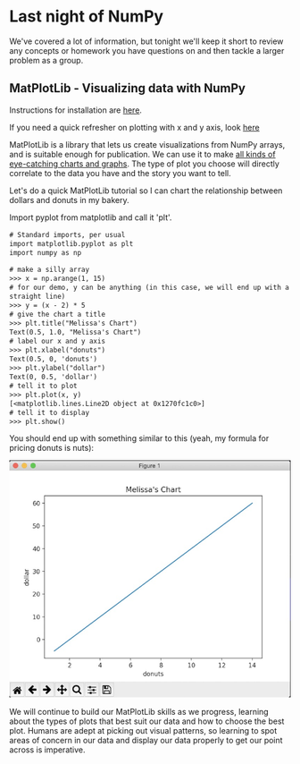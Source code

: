 # Last night of NumPy

We've covered a lot of information, but tonight we'll keep it short to review any concepts or homework you have questions on and then tackle a larger problem as a group. 

## MatPlotLib - Visualizing data with NumPy

Instructions for installation are [here](https://matplotlib.org/3.3.3/users/installing.html).

If you need a quick refresher on plotting with x and y axis, look [here](https://www.hmhco.com/blog/teaching-x-and-y-axis-graph-on-coordinate-grids)

MatPlotLib is a library that lets us create visualizations from NumPy arrays, and is suitable enough for publication. We can use it to make [all kinds of eye-catching charts and graphs](https://matplotlib.org/3.3.3/gallery/index.html). The type of plot you choose will directly correlate to the data you have and the story you want to tell.

Let's do a quick MatPlotLib tutorial so I can chart the relationship between dollars and donuts in my bakery. 

Import pyplot from matplotlib and call it 'plt'. 

```
# Standard imports, per usual
import matplotlib.pyplot as plt
import numpy as np
```

```
# make a silly array
>>> x = np.arange(1, 15)
# for our demo, y can be anything (in this case, we will end up with a straight line)
>>> y = (x - 2) * 5
# give the chart a title
>>> plt.title("Melissa's Chart")
Text(0.5, 1.0, "Melissa's Chart")
# label our x and y axis
>>> plt.xlabel("donuts")
Text(0.5, 0, 'donuts')
>>> plt.ylabel("dollar")
Text(0, 0.5, 'dollar')
# tell it to plot
>>> plt.plot(x, y)
[<matplotlib.lines.Line2D object at 0x1270fc1c0>]
# tell it to display
>>> plt.show()
```

You should end up with something similar to this (yeah, my formula for pricing donuts is nuts): 

![my donut chart](donuts.jpg)


We will continue to build our MatPlotLib skills as we progress, learning about the types of plots that best suit our data and how to choose the best plot. Humans are adept at picking out visual patterns, so learning to spot areas of concern in our data and display our data properly to get our point across is imperative. 


